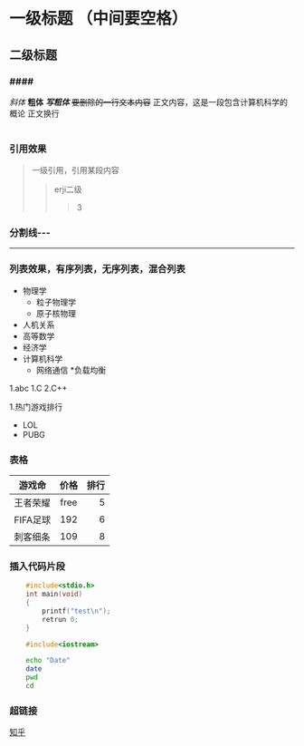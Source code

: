 # 一级标题  （中间要空格）
## 二级标题
###     ####    #####
*斜体*
**粗体**
***写粗体***
~~要删除的一行文本内容~~
正文内容，这是一段包含计算机科学的概论
正文换行<br> <br>
### 引用效果
> 一级引用，引用某段内容
>>  erji二级
>>> 3
### 分割线\-\-\-
---
### 列表效果，有序列表，无序列表，混合列表
* 物理学
   * 粒子物理学
   * 原子核物理
* 人机关系
* 高等数学
* 经济学
* 计算机科学
  * 网络通信
    *负载均衡

1.abc
  1.C
  2.C++

1.热门游戏排行
  * LOL
  * PUBG

### 表格
游戏命|价格|排行
--|:--:|--:
王者荣耀|free|5
FIFA足球|192|6
刺客细条|109|8


### 插入代码片段
```c
	#include<stdio.h>
	int main(void)
	{
		printf("test\n");
		retrun 0;
	}
```
```cpp
	#include<iostream>
```
```bash
	echo "Date"
	date 
	pwd
	cd
```

### 超链接
[知乎](https://www.zhihu.com "点击进入知乎")




